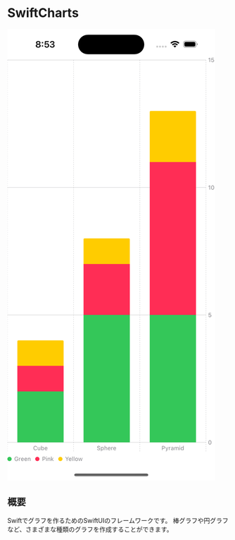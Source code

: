 
# SwiftCharts
![SwiftCharts](SwiftCharts.png)

## 概要
Swiftでグラフを作るためのSwiftUIのフレームワークです。
棒グラフや円グラフなど、さまざまな種類のグラフを作成することができます。

